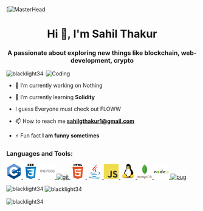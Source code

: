 [![MasterHead](https://media0.giphy.com/media/xTiIzJSKB4l7xTouE8/giphy.gif)
<h1 align="center">Hi 👋, I'm Sahil Thakur</h1>
<h3 align="center">A passionate about exploring new things like blockchain, web-development, crypto</h3>
<img align="right" alt="Coding" width="400" src="https://cdn.dribbble.com/users/1292677/screenshots/6139167/avento_still_2x.gif?compress=1&resize=400x300">

<p align="left"> <img src="https://komarev.com/ghpvc/?username=blacklight34&label=Profile%20views&color=0e75b6&style=flat" alt="blacklight34" /> </p>

- 🔭 I’m currently working on Nothing

- 🌱 I’m currently learning **Solidity**

- I guess Everyone must check out FLOWW

- 📫 How to reach me **sahilgthakur1@gmail.com**

- ⚡ Fun fact **I am funny sometimes**


<h3 align="left">Languages and Tools:</h3>
<p align="left"> <a href="https://www.w3schools.com/cpp/" target="_blank" rel="noreferrer"> <img src="https://raw.githubusercontent.com/devicons/devicon/master/icons/cplusplus/cplusplus-original.svg" alt="cplusplus" width="40" height="40"/> </a> <a href="https://www.w3schools.com/css/" target="_blank" rel="noreferrer"> <img src="https://raw.githubusercontent.com/devicons/devicon/master/icons/css3/css3-original-wordmark.svg" alt="css3" width="40" height="40"/> </a> <a href="https://expressjs.com" target="_blank" rel="noreferrer"> <img src="https://raw.githubusercontent.com/devicons/devicon/master/icons/express/express-original-wordmark.svg" alt="express" width="40" height="40"/> </a> <a href="https://git-scm.com/" target="_blank" rel="noreferrer"> <img src="https://www.vectorlogo.zone/logos/git-scm/git-scm-icon.svg" alt="git" width="40" height="40"/> </a> <a href="https://www.w3.org/html/" target="_blank" rel="noreferrer"> <img src="https://raw.githubusercontent.com/devicons/devicon/master/icons/html5/html5-original-wordmark.svg" alt="html5" width="40" height="40"/> </a> <a href="https://www.java.com" target="_blank" rel="noreferrer"> <img src="https://raw.githubusercontent.com/devicons/devicon/master/icons/java/java-original.svg" alt="java" width="40" height="40"/> </a> <a href="https://developer.mozilla.org/en-US/docs/Web/JavaScript" target="_blank" rel="noreferrer"> <img src="https://raw.githubusercontent.com/devicons/devicon/master/icons/javascript/javascript-original.svg" alt="javascript" width="40" height="40"/> </a> <a href="https://www.linux.org/" target="_blank" rel="noreferrer"> <img src="https://raw.githubusercontent.com/devicons/devicon/master/icons/linux/linux-original.svg" alt="linux" width="40" height="40"/> </a> <a href="https://www.mongodb.com/" target="_blank" rel="noreferrer"> <img src="https://raw.githubusercontent.com/devicons/devicon/master/icons/mongodb/mongodb-original-wordmark.svg" alt="mongodb" width="40" height="40"/> </a> <a href="https://nodejs.org" target="_blank" rel="noreferrer"> <img src="https://raw.githubusercontent.com/devicons/devicon/master/icons/nodejs/nodejs-original-wordmark.svg" alt="nodejs" width="40" height="40"/> </a> <a href="https://pugjs.org" target="_blank" rel="noreferrer"> <img src="https://cdn.worldvectorlogo.com/logos/pug.svg" alt="pug" width="40" height="40"/> </a> </p>

<p><img align="left" src="https://github-readme-stats.vercel.app/api/top-langs?username=blacklight34&show_icons=true&locale=en&layout=compact" alt="blacklight34" /></p>

<p>&nbsp;<img align="center" src="https://github-readme-stats.vercel.app/api?username=blacklight34&show_icons=true&locale=en" alt="blacklight34" /></p>

<p><img align="center" src="https://github-readme-streak-stats.herokuapp.com/?user=blacklight34&" alt="blacklight34" /></p>
